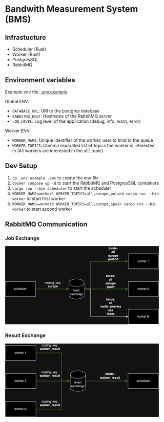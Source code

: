 # Bandwith Measurement System (BMS)


## Infrastucture
- Scheduler (Rust)
- Worker (Rust)
- PostgresSQL
- RabbitMQ

## Environment variables

Example env file: [.env.example](./.env.example)

Global ENV:
- `DATABASE_URL`: URI to the postgres database
- `RABBITMQ_HOST`: Hostname of the RabbitMQ server
- `LOG_LEVEL`: Log level of the application (debug, info, warn, error)

Worker ENV:
- `WORKER_NAME`: Unique identifier of the worker, user to bind to the queue
- `WORKER_TOPICS`: Comma separated list of topics the worker is interested in (All workers are interested in the `all` topic)

## Dev Setup

1. `cp .env.example .env` to create the env file
1. `docker compose up -d` to start the RabbitMQ and PostgresSQL containers
1. `cargo run --bin scheduler` to start the scheduler
1. `WORKER_NAME=worker1 WORKER_TOPICS=all,europe,poland cargo run --bin worker` to start first worker
1. `WORKER_NAME=worker2 WORKER_TOPICS=all,europe,spain cargo run --bin worker` to start second worker

## RabbitMQ Communication

### Job Exchange

![Job Exchange](./docs/bms_queue_job_1.drawio.png)

### Result Exchange

![Result Exchange](./docs/bms_queue_results_1.drawio.png)
